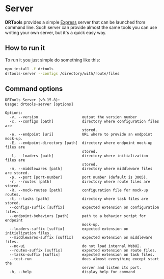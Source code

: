 <!-- version-check:0.15.8 -->
<!-- version-warning -->
<!-- /version-warning -->

# Server
__DRTools__ provides a simple [Express](https://www.npmjs.com/package/express)
server that can be launched from command line.
Such server can provide almost the same tools you can use writing your own
server, but it's a quick easy way.

## How to run it
To run it you just simple do something like this:
```bash
npm install -f drtools
drtools-server --configs /directory/with/route/files
```

## Command options
<!-- AUTO:server-options -->
```
DRTools Server (v0.15.8):
Usage: drtools-server [options]

Options:
  -v, --version                    output the version number
  -c, --configs [path]             directory where configuration files are
                                   stored.
  -e, --endpoint [uri]             URL where to provide an endpoint mock-up.
  -E, --endpoint-directory [path]  directory where endpoint mock-up files are
                                   stored.
  -l, --loaders [path]             directory where initialization files are
                                   stored.
  -m, --middlewares [path]         directory where middleware files are stored.
  -p, --port [port-number]         port number (default is 3005).
  -r, --routes [path]              directory where route files are stored.
  -R, --mock-routes [path]         configuration file for mock-up routes.
  -t, --tasks [path]               directory where task files are stored.
  --configs-suffix [suffix]        expected extension on configuration files.
  --endpoint-behaviors [path]      path to a behavior script for endpoint
                                   mock-up.
  --loaders-suffix [suffix]        expected extension on initialization files.
  --middlewares-suffix [suffix]    expected extension on middleware files.
  --no-ui                          do not load internal WebUI.
  --routes-suffix [suffix]         expected extension on route files.
  --tasks-suffix [suffix]          expected extension on task files.
  --test-run                       does almost everything except start the
                                   server and listen its port.
  -h, --help                       display help for command
```
<!-- /AUTO -->

